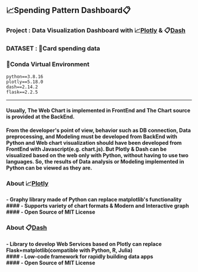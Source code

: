 ## 📈Spending Pattern Dashboard📋
### Project : Data Visualization Dashboard with 📈[Plotly](https://github.com/plotly/plotly.py) & 📋[Dash](https://github.com/plotly/dash)
### DATASET : 📂Card spending data
### 🐍Conda Virtual Environment

    python==3.8.16
    plotly==5.18.0
    dash==2.14.2
    flask==2.2.5

---
#### Usually, The Web Chart is implemented in FrontEnd and The Chart source is provided at the BackEnd.
#### From the developer's point of view, behavior such as DB connection, Data preprocessing, and Modeling must be developed from BackEnd with Python and Web chart visualization should have been developed from FrontEnd with Javascript(e.g. chart.js). But Plotly & Dash can be visualized based on the web only with Python, without having to use two languages. So, the results of Data analysis or Modeling implemented in Python can be viewed as they are.

### About 📈[Plotly](https://github.com/plotly/plotly.py)
#### - Graphy library made of Python can replace matplotlib's functionality<br>#### - Supports variety of chart formats & Modern and Interactive graph<br>#### - Open Source of MIT License<br>
### About 📋[Dash](https://github.com/plotly/dash)  
#### - Library to develop Web Services based on Plotly can replace Flask+matplotlib(compatible with Python, R, Julia)<br>#### - Low-code framework for rapidly building data apps<br>#### - Open Source of MIT License<br>